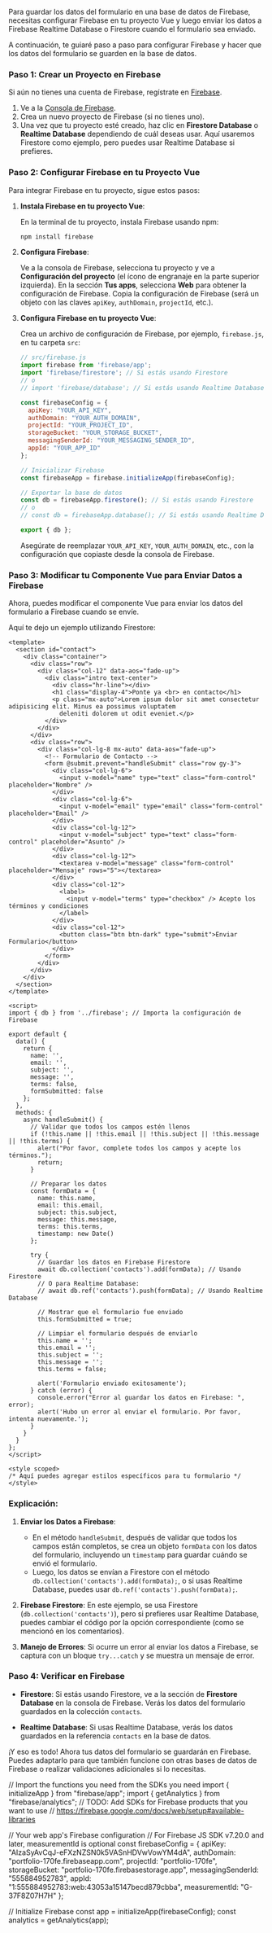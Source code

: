 Para guardar los datos del formulario en una base de datos de Firebase, necesitas configurar Firebase en tu proyecto Vue y luego enviar los datos a Firebase Realtime Database o Firestore cuando el formulario sea enviado.

A continuación, te guiaré paso a paso para configurar Firebase y hacer que los datos del formulario se guarden en la base de datos.

### Paso 1: Crear un Proyecto en Firebase
Si aún no tienes una cuenta de Firebase, regístrate en [Firebase](https://firebase.google.com/).

1. Ve a la [Consola de Firebase](https://console.firebase.google.com/).
2. Crea un nuevo proyecto de Firebase (si no tienes uno).
3. Una vez que tu proyecto esté creado, haz clic en **Firestore Database** o **Realtime Database** dependiendo de cuál deseas usar. Aquí usaremos Firestore como ejemplo, pero puedes usar Realtime Database si prefieres.

### Paso 2: Configurar Firebase en tu Proyecto Vue
Para integrar Firebase en tu proyecto, sigue estos pasos:

1. **Instala Firebase en tu proyecto Vue**:
   
   En la terminal de tu proyecto, instala Firebase usando npm:

   ```bash
   npm install firebase
   ```

2. **Configura Firebase**:
   
   Ve a la consola de Firebase, selecciona tu proyecto y ve a **Configuración del proyecto** (el ícono de engranaje en la parte superior izquierda). En la sección **Tus apps**, selecciona **Web** para obtener la configuración de Firebase. Copia la configuración de Firebase (será un objeto con las claves `apiKey`, `authDomain`, `projectId`, etc.).

3. **Configura Firebase en tu proyecto Vue**:

   Crea un archivo de configuración de Firebase, por ejemplo, `firebase.js`, en tu carpeta `src`:

   ```javascript
   // src/firebase.js
   import firebase from 'firebase/app';
   import 'firebase/firestore'; // Si estás usando Firestore
   // o
   // import 'firebase/database'; // Si estás usando Realtime Database

   const firebaseConfig = {
     apiKey: "YOUR_API_KEY",
     authDomain: "YOUR_AUTH_DOMAIN",
     projectId: "YOUR_PROJECT_ID",
     storageBucket: "YOUR_STORAGE_BUCKET",
     messagingSenderId: "YOUR_MESSAGING_SENDER_ID",
     appId: "YOUR_APP_ID"
   };

   // Inicializar Firebase
   const firebaseApp = firebase.initializeApp(firebaseConfig);

   // Exportar la base de datos
   const db = firebaseApp.firestore(); // Si estás usando Firestore
   // o
   // const db = firebaseApp.database(); // Si estás usando Realtime Database

   export { db };
   ```

   Asegúrate de reemplazar `YOUR_API_KEY`, `YOUR_AUTH_DOMAIN`, etc., con la configuración que copiaste desde la consola de Firebase.

### Paso 3: Modificar tu Componente Vue para Enviar Datos a Firebase
Ahora, puedes modificar el componente Vue para enviar los datos del formulario a Firebase cuando se envíe.

Aquí te dejo un ejemplo utilizando Firestore:

```vue
<template>
  <section id="contact">
    <div class="container">
      <div class="row">
        <div class="col-12" data-aos="fade-up">
          <div class="intro text-center">
            <div class="hr-line"></div>
            <h1 class="display-4">Ponte ya <br> en contacto</h1>
            <p class="mx-auto">Lorem ipsum dolor sit amet consectetur adipisicing elit. Minus ea possimus voluptatem
              deleniti dolorem ut odit eveniet.</p>
          </div>
        </div>
      </div>
      <div class="row">
        <div class="col-lg-8 mx-auto" data-aos="fade-up">
          <!-- Formulario de Contacto -->
          <form @submit.prevent="handleSubmit" class="row gy-3">
            <div class="col-lg-6">
              <input v-model="name" type="text" class="form-control" placeholder="Nombre" />
            </div>
            <div class="col-lg-6">
              <input v-model="email" type="email" class="form-control" placeholder="Email" />
            </div>
            <div class="col-lg-12">
              <input v-model="subject" type="text" class="form-control" placeholder="Asunto" />
            </div>
            <div class="col-lg-12">
              <textarea v-model="message" class="form-control" placeholder="Mensaje" rows="5"></textarea>
            </div>
            <div class="col-12">
              <label>
                <input v-model="terms" type="checkbox" /> Acepto los términos y condiciones
              </label>
            </div>
            <div class="col-12">
              <button class="btn btn-dark" type="submit">Enviar Formulario</button>
            </div>
          </form>
        </div>
      </div>
    </div>
  </section>
</template>

<script>
import { db } from '../firebase'; // Importa la configuración de Firebase

export default {
  data() {
    return {
      name: '',
      email: '',
      subject: '',
      message: '',
      terms: false,
      formSubmitted: false
    };
  },
  methods: {
    async handleSubmit() {
      // Validar que todos los campos estén llenos
      if (!this.name || !this.email || !this.subject || !this.message || !this.terms) {
        alert("Por favor, complete todos los campos y acepte los términos.");
        return;
      }

      // Preparar los datos
      const formData = {
        name: this.name,
        email: this.email,
        subject: this.subject,
        message: this.message,
        terms: this.terms,
        timestamp: new Date()
      };

      try {
        // Guardar los datos en Firebase Firestore
        await db.collection('contacts').add(formData); // Usando Firestore
        // O para Realtime Database:
        // await db.ref('contacts').push(formData); // Usando Realtime Database

        // Mostrar que el formulario fue enviado
        this.formSubmitted = true;

        // Limpiar el formulario después de enviarlo
        this.name = '';
        this.email = '';
        this.subject = '';
        this.message = '';
        this.terms = false;

        alert('Formulario enviado exitosamente');
      } catch (error) {
        console.error("Error al guardar los datos en Firebase: ", error);
        alert('Hubo un error al enviar el formulario. Por favor, intenta nuevamente.');
      }
    }
  }
};
</script>

<style scoped>
/* Aquí puedes agregar estilos específicos para tu formulario */
</style>
```

### Explicación:

1. **Enviar los Datos a Firebase**:
   - En el método `handleSubmit`, después de validar que todos los campos están completos, se crea un objeto `formData` con los datos del formulario, incluyendo un `timestamp` para guardar cuándo se envió el formulario.
   - Luego, los datos se envían a Firestore con el método `db.collection('contacts').add(formData);`, o si usas Realtime Database, puedes usar `db.ref('contacts').push(formData);`.

2. **Firebase Firestore**: En este ejemplo, se usa Firestore (`db.collection('contacts')`), pero si prefieres usar Realtime Database, puedes cambiar el código por la opción correspondiente (como se mencionó en los comentarios).

3. **Manejo de Errores**: Si ocurre un error al enviar los datos a Firebase, se captura con un bloque `try...catch` y se muestra un mensaje de error.

### Paso 4: Verificar en Firebase
- **Firestore**: Si estás usando Firestore, ve a la sección de **Firestore Database** en la consola de Firebase. Verás los datos del formulario guardados en la colección `contacts`.
  
- **Realtime Database**: Si usas Realtime Database, verás los datos guardados en la referencia `contacts` en la base de datos.

¡Y eso es todo! Ahora tus datos del formulario se guardarán en Firebase. Puedes adaptarlo para que también funcione con otras bases de datos de Firebase o realizar validaciones adicionales si lo necesitas.


// Import the functions you need from the SDKs you need
import { initializeApp } from "firebase/app";
import { getAnalytics } from "firebase/analytics";
// TODO: Add SDKs for Firebase products that you want to use
// https://firebase.google.com/docs/web/setup#available-libraries

// Your web app's Firebase configuration
// For Firebase JS SDK v7.20.0 and later, measurementId is optional
const firebaseConfig = {
  apiKey: "AIzaSyAvCqJ-eFXzNZSN0k5VASnHDVwVowYM4dA",
  authDomain: "portfolio-170fe.firebaseapp.com",
  projectId: "portfolio-170fe",
  storageBucket: "portfolio-170fe.firebasestorage.app",
  messagingSenderId: "555884952783",
  appId: "1:555884952783:web:43053a15147becd879cbba",
  measurementId: "G-37F8Z07H7H"
};

// Initialize Firebase
const app = initializeApp(firebaseConfig);
const analytics = getAnalytics(app);